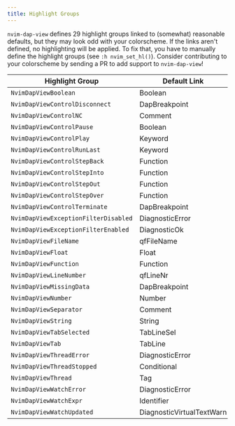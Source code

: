 ```yaml
---
title: Highlight Groups
---
```


`nvim-dap-view` defines 29 highlight groups linked to (somewhat) reasonable defaults, but they may look odd with your colorscheme. If the links aren't defined, no highlighting will be applied. To fix that, you have to manually define the highlight groups (see `:h nvim_set_hl()`). Consider contributing to your colorscheme by sending a PR to add support to `nvim-dap-view`!

| Highlight Group                      | Default Link              |
| ------------------------------------ | ------------------------- |
| `NvimDapViewBoolean`                 | Boolean                   |
| `NvimDapViewControlDisconnect`       | DapBreakpoint             |
| `NvimDapViewControlNC`               | Comment                   |
| `NvimDapViewControlPause`            | Boolean                   |
| `NvimDapViewControlPlay`             | Keyword                   |
| `NvimDapViewControlRunLast`          | Keyword                   |
| `NvimDapViewControlStepBack`         | Function                  |
| `NvimDapViewControlStepInto`         | Function                  |
| `NvimDapViewControlStepOut`          | Function                  |
| `NvimDapViewControlStepOver`         | Function                  |
| `NvimDapViewControlTerminate`        | DapBreakpoint             |
| `NvimDapViewExceptionFilterDisabled` | DiagnosticError           |
| `NvimDapViewExceptionFilterEnabled`  | DiagnosticOk              |
| `NvimDapViewFileName`                | qfFileName                |
| `NvimDapViewFloat`                   | Float                     |
| `NvimDapViewFunction`                | Function                  |
| `NvimDapViewLineNumber`              | qfLineNr                  |
| `NvimDapViewMissingData`             | DapBreakpoint             |
| `NvimDapViewNumber`                  | Number                    |
| `NvimDapViewSeparator`               | Comment                   |
| `NvimDapViewString`                  | String                    |
| `NvimDapViewTabSelected`             | TabLineSel                |
| `NvimDapViewTab`                     | TabLine                   |
| `NvimDapViewThreadError`             | DiagnosticError           |
| `NvimDapViewThreadStopped`           | Conditional               |
| `NvimDapViewThread`                  | Tag                       |
| `NvimDapViewWatchError`              | DiagnosticError           |
| `NvimDapViewWatchExpr`               | Identifier                |
| `NvimDapViewWatchUpdated`            | DiagnosticVirtualTextWarn |
